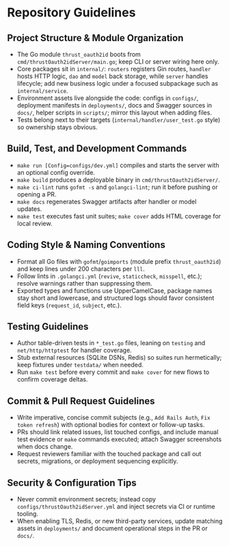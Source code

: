 # Repository Guidelines

## Project Structure & Module Organization
- The Go module `thrust_oauth2id` boots from `cmd/thrustOauth2idServer/main.go`; keep CLI or server wiring here only.
- Core packages sit in `internal/`: `routers` registers Gin routes, `handler` hosts HTTP logic, `dao` and `model` back storage, while `server` handles lifecycle; add new business logic under a focused subpackage such as `internal/service`.
- Environment assets live alongside the code: configs in `configs/`, deployment manifests in `deployments/`, docs and Swagger sources in `docs/`, helper scripts in `scripts/`; mirror this layout when adding files.
- Tests belong next to their targets (`internal/handler/user_test.go` style) so ownership stays obvious.

## Build, Test, and Development Commands
- `make run [Config=configs/dev.yml]` compiles and starts the server with an optional config override.
- `make build` produces a deployable binary in `cmd/thrustOauth2idServer/`.
- `make ci-lint` runs `gofmt -s` and `golangci-lint`; run it before pushing or opening a PR.
- `make docs` regenerates Swagger artifacts after handler or model updates.
- `make test` executes fast unit suites; `make cover` adds HTML coverage for local review.

## Coding Style & Naming Conventions
- Format all Go files with `gofmt`/`goimports` (module prefix `thrust_oauth2id`) and keep lines under 200 characters per `lll`.
- Follow lints in `.golangci.yml` (`revive`, `staticcheck`, `misspell`, etc.); resolve warnings rather than suppressing them.
- Exported types and functions use UpperCamelCase, package names stay short and lowercase, and structured logs should favor consistent field keys (`request_id`, `subject`, etc.).

## Testing Guidelines
- Author table-driven tests in `*_test.go` files, leaning on `testing` and `net/http/httptest` for handler coverage.
- Stub external resources (SQLite DSNs, Redis) so suites run hermetically; keep fixtures under `testdata/` when needed.
- Run `make test` before every commit and `make cover` for new flows to confirm coverage deltas.

## Commit & Pull Request Guidelines
- Write imperative, concise commit subjects (e.g., `Add Rails Auth`, `Fix token refresh`) with optional bodies for context or follow-up tasks.
- PRs should link related issues, list touched configs, and include manual test evidence or `make` commands executed; attach Swagger screenshots when docs change.
- Request reviewers familiar with the touched package and call out secrets, migrations, or deployment sequencing explicitly.

## Security & Configuration Tips
- Never commit environment secrets; instead copy `configs/thrustOauth2idServer.yml` and inject secrets via CI or runtime tooling.
- When enabling TLS, Redis, or new third-party services, update matching assets in `deployments/` and document operational steps in the PR or `docs/`.
